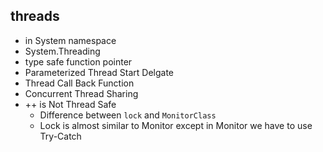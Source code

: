 ##  threads
* in System namespace
* System.Threading
* type safe function pointer
* Parameterized Thread Start Delgate
* Thread Call Back Function
* Concurrent Thread Sharing
* ++ is Not Thread Safe
    * Difference between `lock` and `MonitorClass`
    * Lock is almost similar to Monitor except in Monitor we have to use Try-Catch 